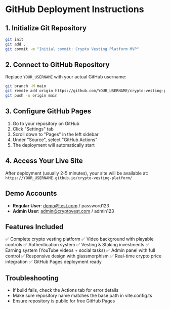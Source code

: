 # GitHub Deployment Instructions

## 1. Initialize Git Repository
```bash
git init
git add .
git commit -m "Initial commit: Crypto Vesting Platform MVP"
```

## 2. Connect to GitHub Repository
Replace `YOUR_USERNAME` with your actual GitHub username:
```bash
git branch -M main
git remote add origin https://github.com/YOUR_USERNAME/crypto-vesting-platform.git
git push -u origin main
```

## 3. Configure GitHub Pages
1. Go to your repository on GitHub
2. Click "Settings" tab
3. Scroll down to "Pages" in the left sidebar
4. Under "Source", select "GitHub Actions"
5. The deployment will automatically start

## 4. Access Your Live Site
After deployment (usually 2-5 minutes), your site will be available at:
`https://YOUR_USERNAME.github.io/crypto-vesting-platform/`

## Demo Accounts
- **Regular User**: demo@test.com / password123
- **Admin User**: admin@cryptovest.com / admin123

## Features Included
✅ Complete crypto vesting platform
✅ Video background with playable controls
✅ Authentication system
✅ Vesting & Staking investments
✅ Earning system (YouTube videos + social tasks)
✅ Admin panel with full control
✅ Responsive design with glassmorphism
✅ Real-time crypto price integration
✅ GitHub Pages deployment ready

## Troubleshooting
- If build fails, check the Actions tab for error details
- Make sure repository name matches the base path in vite.config.ts
- Ensure repository is public for free GitHub Pages